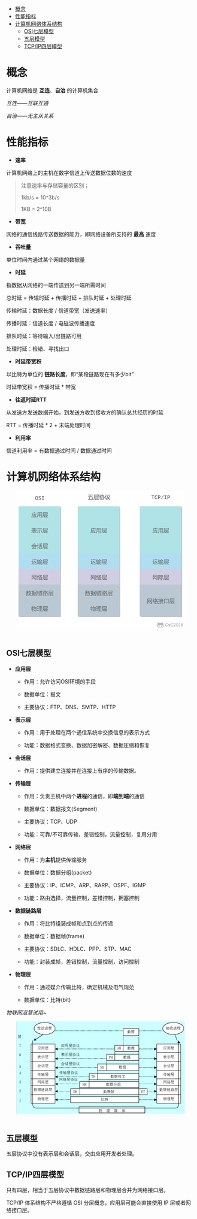 <!-- GFM-TOC -->
* [概念](#概念)
* [性能指标](#性能指标)
* [计算机网络体系结构](#计算机网络体系结构)
    * [OSI七层模型](#OSI七层模型)
    * [五层模型](#五层模型)
    * [TCP/IP四层模型](#TCP/IP四层模型)
<!-- GFM-TOC -->

# 概念

计算机网络是 **互连**、**自治** 的计算机集合

*互连——互联互通*

*自治——无主从关系*

# 性能指标

* **速率**

计算机网络上的主机在数字信道上传送数据位数的速度

> 注意速率与存储容量的区别；
>
> 1kb/s = 10^3b/s
>
> 1KB = 2^10B

* **带宽**

网络的通信线路传送数据的能力，即网络设备所支持的 **最高** 速度

* **吞吐量**

单位时间内通过某个网络的数据量

* **时延**

指数据从网络的一端传送到另一端所需时间

总时延 = 传输时延 + 传播时延 + 排队时延 + 处理时延

传输时延：数据长度 / 信道带宽（发送速率）

传播时延：信道长度 / 电磁波传播速度

排队时延：等待输入/出链路可用

处理时延：检错、寻找出口

* **时延带宽积**

以比特为单位的 **链路长度**，即“某段链路现在有多少bit”

时延带宽积 = 传播时延 * 带宽

* **往返时延RTT**

从发送方发送数据开始，到发送方收到接收方的确认总共经历的时延

RTT = 传播时延 * 2 + 末端处理时间

* **利用率**

信道利用率 = 有数据通过时间 / 数据通过时间

# 计算机网络体系结构

<div align="center"> <img src="https://github.com/Lsyhprum/StudyNotes/blob/master/Computer%20Network/%E8%AE%A1%E7%AE%97%E6%9C%BA%E7%BD%91%E7%BB%9C/pic/architecture.png" width="450"/> </div><br>

## OSI七层模型

* **应用层**

    * 作用：允许访问OSI环境的手段

    * 数据单位：报文

    * 主要协议：FTP、DNS、SMTP、HTTP

* **表示层**

    * 作用：用于处理在两个通信系统中交换信息的表示方式

    * 功能：数据格式变换、数据加密解密、数据压缩和恢复

* **会话层**

    * 作用：提供建立连接并在连接上有序的传输数据。

* **传输层**

    * 作用：负责主机中两个**进程**的通信，即**端到端**的通信

    * 数据单位：数据报文(Segment)

    * 主要协议：TCP、UDP

    * 功能：可靠/不可靠传输，差错控制，流量控制，复用分用

* **网络层**

    * 作用：为**主机**提供传输服务

    * 数据单位：数据分组(packet)

    * 主要协议：IP、ICMP、ARP、RARP、OSPF、IGMP

    * 功能：路由选择，流量控制，差错控制，拥塞控制

* **数据链路层**

    * 作用：将比特组装成帧和点到点的传递

    * 数据单位：数据帧(frame)

    * 主要协议：SDLC、HDLC、PPP、STP、MAC

    * 功能：封装成帧，差错控制，流量控制，访问控制

* **物理层**

    * 作用：通过媒介传输比特，确定机械及电气规范

    * 数据单位：比特(bit)

*物联网淑慧试用~*

<div align="center"> <img src="https://github.com/Lsyhprum/StudyNotes/blob/master/Computer%20Network/%E8%AE%A1%E7%AE%97%E6%9C%BA%E7%BD%91%E7%BB%9C/pic/data.jpg" width="450"/> </div><br>

## 五层模型

五层协议中没有表示层和会话层，交由应用开发者处理。

## TCP/IP四层模型

只有四层，相当于五层协议中数据链路层和物理层合并为网络接口层。

TCP/IP 体系结构不严格遵循 OSI 分层概念，应用层可能会直接使用 IP 层或者网络接口层。



